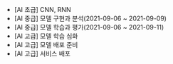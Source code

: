 * [AI 초급] CNN, RNN
* [AI 중급] 모델 구현과 분석(2021-09-06 ~ 2021-09-09)
* [AI 중급] 모델 학습과 평가(2021-09-06 ~ 2021-09-11)
* [AI 고급] 모델 학습 심화
* [AI 고급] 모델 배포 준비
* [AI 고급] 서비스 배포
